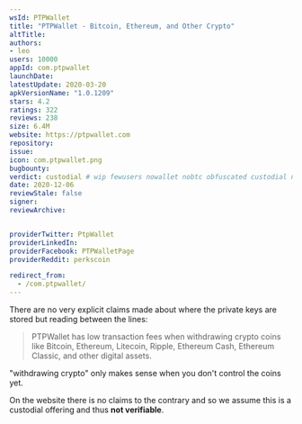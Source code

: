 ```yaml
---
wsId: PTPWallet
title: "PTPWallet - Bitcoin, Ethereum, and Other Crypto"
altTitle: 
authors:
- leo
users: 10000
appId: com.ptpwallet
launchDate: 
latestUpdate: 2020-03-20
apkVersionName: "1.0.1209"
stars: 4.2
ratings: 322
reviews: 238
size: 6.4M
website: https://ptpwallet.com
repository: 
issue: 
icon: com.ptpwallet.png
bugbounty: 
verdict: custodial # wip fewusers nowallet nobtc obfuscated custodial nosource nonverifiable reproducible bounty defunct
date: 2020-12-06
reviewStale: false
signer: 
reviewArchive:


providerTwitter: PtpWallet
providerLinkedIn: 
providerFacebook: PTPWalletPage
providerReddit: perkscoin

redirect_from:
  - /com.ptpwallet/
---
```



There are no very explicit claims made about where the private keys are stored
but reading between the lines:

> PTPWallet has low transaction fees when withdrawing crypto coins like Bitcoin,
  Ethereum, Litecoin, Ripple, Ethereum Cash, Ethereum Classic, and other digital
  assets.

"withdrawing crypto" only makes sense when you don't control the coins yet.

On the website there is no claims to the contrary and so we assume this is a
custodial offering and thus **not verifiable**.
